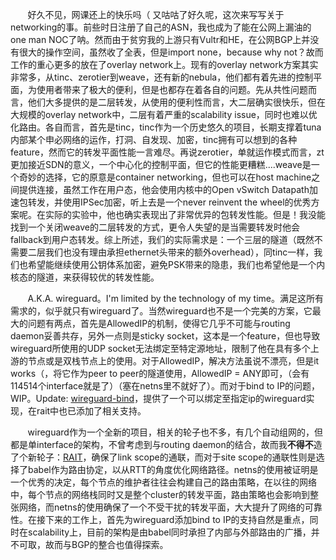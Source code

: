 &nbsp; &nbsp; &nbsp; &nbsp;好久不见，网课还上的快乐吗（ 又咕咕了好久呢，这次来写写关于networking的事。前些时日注册了自己的ASN，我也成为了能在公网上漏油的one man NOC了呐。然而由于贫穷我的上游只有Vultr和HE，在公网BGP上并没有很大的操作空间，虽然收了全表，但是import none，because why not？故而工作的重心更多的放在了overlay network上。现有的overlay network方案其实非常多，从tinc、zerotier到weave，还有新的nebula，他们都有着先进的控制平面，为使用者带来了极大的便利，但是也都存在着各自的问题。先从共性问题而言，他们大多提供的是二层转发，从使用的便利性而言，大二层确实很快乐，但在大规模的overlay network中，二层有着严重的scalability issue，同时也难以优化路由。各自而言，首先是tinc，tinc作为一个历史悠久的项目，长期支撑着tuna内部某个申必网络的运作，打洞、自发现、加密，tinc拥有可以想到的各种feature，然而它的转发平面性能一言难尽。再说zerotier，单就运作模式而言，zt更加接近SDN的意义，一个中心化的控制平面，但它的性能更糟糕....weave是一个奇妙的选择，它的原意是container networking，但也可以在host machine之间提供连接，虽然工作在用户态，他会使用内核中的Open vSwitch Datapath加速包转发，并使用IPSec加密，听上去是一个never reinvent the wheel的优秀方案呢。在实际的实验中，他也确实表现出了非常优异的包转发性能。但是！我没能找到一个关闭weave的二层转发的方式，更令人失望的是当需要转发时他会fallback到用户态转发。综上所述，我们的实际需求是：一个三层的隧道（既然不需要二层我们也没有理由承担ethernet头带来的额外overhead），同tinc一样，我们也希望能继续使用公钥体系加密，避免PSK带来的隐患，我们也希望他是一个内核态的隧道，来获得较优的转发性能。

&nbsp; &nbsp; &nbsp; &nbsp;A.K.A. wireguard。I'm limited by the technology of my time。满足这所有需求的，似乎就只有wireguard了。当然wireguard也不是一个完美的方案，它最大的问题有两点，首先是AllowedIP的机制，使得它几乎不可能与routing daemon妥善共存，另外一点则是sticky socket，这本是一个feature，但也导致wireguard所使用的UDP socket无法绑定至特定源地址，限制了他在具有多个上游的节点或是双栈节点上的使用。对于AllowedIP，解决方法虽说不漂亮，但是it works（，将它作为peer to peer的隧道使用，AllowedIP = ANY即可，（会有114514个interface就是了）（塞在netns里不就好了）。而对于bind to IP的问题，WIP。Update: [wireguard-bind](https://github.com/FireflyTang/wireguard-bind)，提供了一个可以绑定至指定ip的wireguard实现，在rait中也已添加了相关支持。

&nbsp; &nbsp; &nbsp; &nbsp;wireguard作为一个全新的项目，相关的轮子也不多，有几个自动组网的，但都是单interface的架构，不曾考虑到与routing daemon的结合，故而我**不得不**造了个新轮子：[RAIT](https://gitlab.com/NickCao/RAIT)，确保了link scope的通联，而对于site scope的通联性则是选择了babel作为路由协定，以从RTT的角度优化网络路径。netns的使用被证明是一个优秀的决定，每个节点的维护者往往会构建自己的路由策略，在以往的网络中，每个节点的网络栈同时又是整个cluster的转发平面，路由策略也会影响到整张网络，而netns的使用确保了一个不受干扰的转发平面，大大提升了网络的可靠性。在接下来的工作上，首先为wireguard添加bind to IP的支持自然是重点，同时在scalability上，目前的架构是由babel同时承担了内部与外部路由的广播，并不可取，故而与BGP的整合也值得探索。

